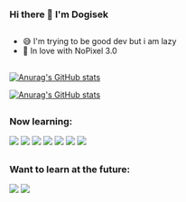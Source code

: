 ### Hi there 👋 I'm Dogisek

##

- 😅 I'm trying to be good dev but i am lazy
- 🧡 In love with NoPixel 3.0

##

[![Anurag's GitHub stats](https://github-readme-stats.vercel.app/api?username=DogiDev&show_icons=true&theme=dark)](https://github.com/anuraghazra/github-readme-stats)


    
[![Anurag's GitHub stats](https://github-readme-stats.vercel.app/api/top-langs/?username=DogiDev&layout=compact&langs_count=7&theme=dark)](https://github.com/anuraghazra/github-readme-stats)
    
##
    
### Now learning:

<div>
     <img src="https://img.shields.io/badge/Lua-2C2D72?style=for-the-badge&logo=lua&logoColor=white" />
     <img src="https://img.shields.io/badge/HTML5-E34F26?style=for-the-badge&logo=html5&logoColor=white" />
     <img src="https://img.shields.io/badge/CSS3-1572B6?style=for-the-badge&logo=css3&logoColor=white" />
     <img src="https://img.shields.io/badge/JavaScript-F7DF1E?style=for-the-badge&logo=javascript&logoColor=black" />
     <img src="https://img.shields.io/badge/MySQL-00000F?style=for-the-badge&logo=mysql&logoColor=white" />
     <img src="https://img.shields.io/badge/Typescript-3178C6?style=for-the-badge&logo=typescript&logoColor=white"/>
     <img src="https://img.shields.io/badge/Python-14354C?style=for-the-badge&logo=python&logoColor=white" />
</div>
    
##
    
### Want to learn at the future:
    
<div>
     <img src="https://img.shields.io/badge/Java-ED8B00?style=for-the-badge&logo=java&logoColor=white" />
     <img src="https://img.shields.io/badge/PHP-777BB4?style=for-the-badge&logo=php&logoColor=white" />
</div>
